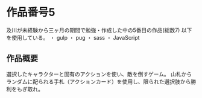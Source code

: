 # 作品番号5
 及川が未経験から三ヶ月の期間で勉強・作成した中の5番目の作品(総数7)
 以下を使用している。
  ・ gulp
  ・ pug
  ・ sass
  ・ JavaScript

## 作品概要
 選択したキャラクターと固有のアクションを使い、敵を倒すゲーム。
 山札からランダムに配られる手札（アクションカード）を使用し、限られた選択肢から勝利をもぎ取れ。

